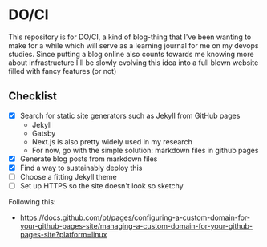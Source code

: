 # DO/CI
This repository is for DO/CI, a kind of blog-thing that I've been wanting to make for a while which will serve as a learning journal for me on my devops studies. Since putting a blog online also counts towards me knowing more about infrastructure I'll be slowly evolving this idea into a full blown website filled with fancy features (or not)

## Checklist

- [X] Search for static site generators such as Jekyll from GitHub pages
  - Jekyll
  - Gatsby
  - Next.js is also pretty widely used in my research
  - For now, go with the simple solution: markdown files in github pages
- [X] Generate blog posts from markdown files
- [X] Find a way to sustainably deploy this
- [ ] Choose a fitting Jekyll theme
- [ ] Set up HTTPS so the site doesn't look so sketchy

Following this:
- https://docs.github.com/pt/pages/configuring-a-custom-domain-for-your-github-pages-site/managing-a-custom-domain-for-your-github-pages-site?platform=linux
